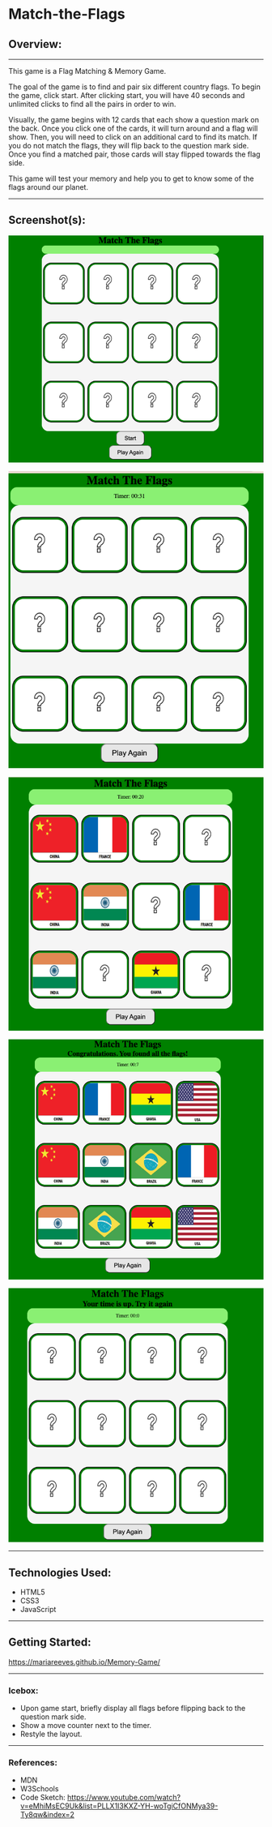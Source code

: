 # Match-the-Flags



## Overview: 

---

This game is a Flag Matching & Memory Game.

The goal of the game is to find and pair six different country flags. To begin the game, click start. After clicking start, you will have 40 seconds and unlimited clicks to find all the pairs in order to win.

Visually, the game begins with 12 cards that each show a question mark on the back. Once you click one of the cards, it will turn around and a flag will show. Then, you will need to click on an additional card to find its match. If you do not match the flags, they will flip back to the question mark side. Once you find a matched pair, those cards will stay flipped towards the flag side.

This game will test your memory and help you to get to know some of the flags around our planet.


---


## Screenshot(s):

![start screen](images/start.png)

![time running](images/time-running.png)

![matched cards](images/matched-cards.png)

![winner](images/win.png)

![loser](images/timeends.png)




---
## Technologies Used:
* HTML5
* CSS3
* JavaScript

---
## Getting Started:
https://mariareeves.github.io/Memory-Game/

---

### Icebox:
* Upon game start, briefly display all flags before flipping back to the question mark side.
* Show a move counter next to the timer. 
* Restyle the layout.



---
### References:
* MDN
* W3Schools
* Code Sketch: https://www.youtube.com/watch?v=eMhiMsEC9Uk&list=PLLX1I3KXZ-YH-woTgiCfONMya39-Ty8qw&index=2 

